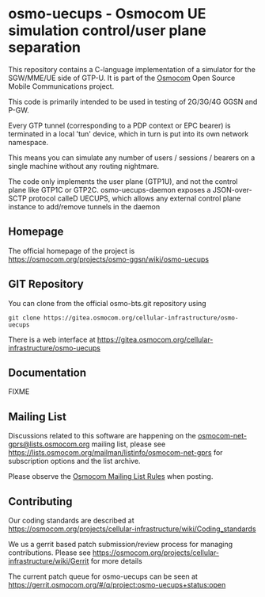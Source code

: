 osmo-uecups - Osmocom UE simulation control/user plane separation
=================================================================

This repository contains a C-language implementation of a simulator for
the SGW/MME/UE side of GTP-U. It is part of the
[Osmocom](https://osmocom.org/) Open Source Mobile Communications
project.

This code is primarily intended to be used in testing of 2G/3G/4G GGSN and P-GW.

Every GTP tunnel (corresponding to a PDP context or EPC bearer) is terminated
in a local 'tun' device, which in turn is put into its own network namespace.

This means you can simulate any number of users / sessions / bearers on a single
machine without any routing nightmare.

The code only implements the user plane (GTP1U), and not the control plane like
GTP1C or GTP2C.  osmo-uecups-daemon exposes a JSON-over-SCTP protocol calleD UECUPS,
which allows any external control plane instance to add/remove tunnels in the
daemon

Homepage
--------

The official homepage of the project is
https://osmocom.org/projects/osmo-ggsn/wiki/osmo-uecups

GIT Repository
--------------

You can clone from the official osmo-bts.git repository using

	git clone https://gitea.osmocom.org/cellular-infrastructure/osmo-uecups

There is a web interface at <https://gitea.osmocom.org/cellular-infrastructure/osmo-uecups>

Documentation
-------------

FIXME

Mailing List
------------

Discussions related to this software are happening on the
osmocom-net-gprs@lists.osmocom.org mailing list, please see
https://lists.osmocom.org/mailman/listinfo/osmocom-net-gprs for subscription
options and the list archive.

Please observe the [Osmocom Mailing List
Rules](https://osmocom.org/projects/cellular-infrastructure/wiki/Mailing_List_Rules)
when posting.


Contributing
------------
Our coding standards are described at
https://osmocom.org/projects/cellular-infrastructure/wiki/Coding_standards

We us a gerrit based patch submission/review process for managing
contributions.  Please see
https://osmocom.org/projects/cellular-infrastructure/wiki/Gerrit for
more details

The current patch queue for osmo-uecups can be seen at
https://gerrit.osmocom.org/#/q/project:osmo-uecups+status:open
